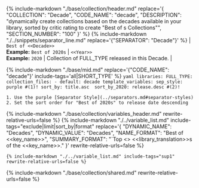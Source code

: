 {%
    include-markdown "./base/collection/header.md"
    replace='{
        "COLLECTION": "Decade", 
        "CODE_NAME": "decade",
        "DESCRIPTION": "dynamically create collections based on the decades available in your library, sorted by critic rating to create \"Best of <decade>s Collections\"",
        "SECTION_NUMBER": "100"
    }'
%}
{% include-markdown "./../snippets/separator_line.md" replace='{"SEPARATOR": "Decade"}' %}
| `Best of <<Decade>>`<br>**Example:** `Best of 2020s` | `<<Year>>`<br>**Example:** `2020` | Collection of FULL_TYPE released in this Decade. |

{% include-markdown "./base/mid.md" replace='{"CODE_NAME": "decade"}' include-tags='all|SHORT_TYPE' %}
    ```yaml
    libraries:
      FULL_TYPE:
        collection_files:
          - default: decade
            template_variables:
              sep_style: purple #(1)!
              sort_by: title.asc 
              sort_by_2020: release.desc #(2)!
    ```

    1. Use the purple [Separator Style](../separators.md#separator-styles)
    2. Set the sort order for "Best of 2020s" to release date descending

{% include-markdown "./base/collection/variables_header.md" rewrite-relative-urls=false %}
    {%
        include-markdown "./../variable_list.md"
        include-tags="exclude|limit|sort_by|format"
        replace='{
            "DYNAMIC_NAME": "Decades",
            "DYNAMIC_VALUE": "Decades",
            "NAME_FORMAT": "Best of <<key_name>>",
            "SUMMARY_FORMAT": "`Top <<limit>> <<library_translation>>s of the <<key_name>>."
        }'
        rewrite-relative-urls=false
    %}

    {% include-markdown "./../variable_list.md" include-tags="sup1" rewrite-relative-urls=false %}

{% include-markdown "./base/collection/shared.md" rewrite-relative-urls=false %}